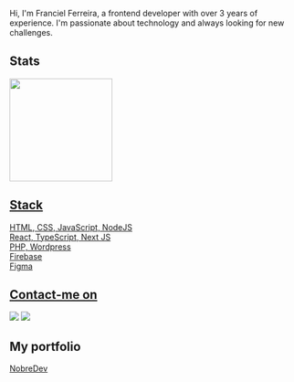 Hi, I'm Franciel Ferreira, a frontend developer with over 3 years of experience. I'm passionate about technology and always looking for new challenges.

<h2>Stats</h2>
<div>
  <a href="francielferreira.github.io">
  <img height="180em" src="https://github-readme-stats.vercel.app/api?username=francielferreira&show_icons=true&theme=jolly">
</div>

<h2> Stack </h2>
HTML, CSS, JavaScript, NodeJS<br>
React, TypeScript, Next JS<br>
PHP, Wordpress<br>
Firebase<br>
Figma

<h2> Contact-me on </h2>
<div>
  <a href="https://www.instagram.com/franciel_ferreira/" target="_blank"><img src="https://img.shields.io/badge/Instagram-E4405F?style=for-the-badge&logo=instagram&logoColor=white"></a>
  <a href="https://www.linkedin.com/in/franciel-ferreira/" target="_blank"><img src="https://img.shields.io/badge/LinkedIn-0077B5?style=for-the-badge&logo=linkedin&logoColor=white"></a>
</div>

<h2>My portfolio</h2>
<a href="https://nobredev.vercel.app/">NobreDev</a>


